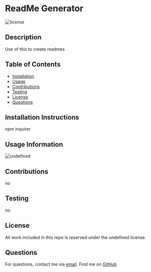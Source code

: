 
  # ReadMe Generator
  ![license](https://img.shields.io/badge/license-MIT-yellow)
  ## Description
  Use of this to create readmes
  ## Table of Contents
  - [Installation](#installation)
  - [Usage](#usage)
  - [Contributions](#contributions)
  - [Testing](#testing)
  - [License](#license)
  - [Questions](#questions)
  ## Installation Instructions
  npm inquirer
  ## Usage Information
  ![undefined](undefined)
  ## Contributions
  no
  ## Testing
  no
  ## License
  All work included in this repo is reserved under the undefined license.
  ## Questions
  For questions, contact me via <a href="mailto:email">email</a>.
  Find me on <a href="https://github.com/github">GitHub</a>